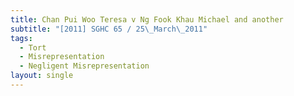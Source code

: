 ```yaml
---
title: Chan Pui Woo Teresa v Ng Fook Khau Michael and another
subtitle: "[2011] SGHC 65 / 25\_March\_2011"
tags:
  - Tort
  - Misrepresentation
  - Negligent Misrepresentation
layout: single
---
```


